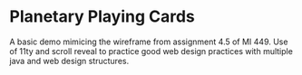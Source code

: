 # Planetary Playing Cards

A basic demo mimicing the wireframe from assignment 4.5 of MI 449. Use of 11ty and scroll reveal to practice good web design practices with multiple java and web design structures.
